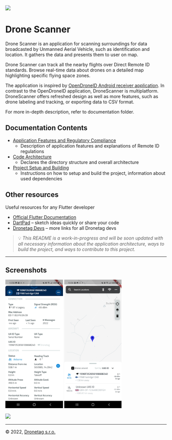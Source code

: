 <img src="assets/images/icon.png" width="96" />

# Drone Scanner
Drone Scanner is an application for scanning surroundings for data broadcasted by Unmanned Aerial Vehicle, such as identification and location. It gathers the data and presents them to user on map.

Drone Scanner can track all the nearby flights over Direct Remote ID standards. Browse real-time data about drones on a detailed map highlighting specific flying space zones. 

The application is inspired by [OpenDroneID Android receiver application](https://github.com/opendroneid/receiver-android). In contrast to the OpenDroneID application, DroneScanner is multiplatform. DroneScanner offers refreshed design as well as more features, such as drone labeling and tracking, or exporting data to CSV format.

For more in-depth description, refer to documentation folder.

## Documentation Contents

* [Application Features and Regulatory Compliance](./docs/features.md)
    * Description of application features and explanations of Remote ID regulations 
* [Code Architecture](./docs/architecture.md)
    * Declares the directory structure and overall architecture
* [Project Setup and Building](./docs/build.md)
    * Instructions on how to setup and build the project, information about used dependencies
    
## Other resources

Useful resources for any Flutter developer

* [Official Flutter Documentation](https://flutter.dev/docs)
* [DartPad](https://dartpad.dev) – sketch ideas quickly or share your code
* [Dronetag Devs](https://devs.dronetag.cz) – more links for all Dronetag devs

> 💡 _This README is a work-in-progress and will be soon updated with all necessary information about the application architecture, ways to build the project, and ways to contribute to this project._

---

## Screenshots

<p float="middle">
<img src="/assets/screenshots/detail.jpg" height="400" />
<img src="/assets/screenshots/map_page.jpg" height="400" />
</p>

<p float="middle">
<img src="/assets/screenshots/app-usage.gif"/>
</p>

---

© 2022, [Dronetag s.r.o.](https://dronetag.cz)
